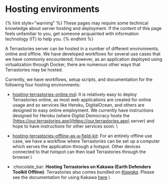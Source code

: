 # Hosting environments

{% hint style="warning" %}
These pages may require some technical knowledge about server hosting and deployment. If the content of this page feels unfamiliar to you, get someone acquainted with information technology (IT) to help you.
{% endhint %}

A Terrastories server can be hosted in a number of different environments, online and offline. We have developed workflows for several use cases that we have commonly encountered; however, as an application deployed using virtualization through Docker, there are numerous other ways that Terrastories may be hosted.

Currently, we have workflows, setup scripts, and documentation for the following four hosting environments:

* [hosting-terrastories-online.md](hosting-terrastories-online.md "mention")**:** It is relatively easy to deploy Terrastories online, as most web applications are created for online usage and so services like Heroku, DigitalOcean, and others are designed to easy online employment. We currently have instructions designed for Heroku (where Digital Democracy hosts the [https://our.terrastories.app](https://our.terrastories.app) server) and hope to have instructions for other services soon. \

* [hosting-terrastories-offline-as-a-field-kit](hosting-terrastories-offline-as-a-field-kit/ "mention"): For an entirely offline use case, we have a workflow where Terrastories can be set up a computer which serves the application through a hotspot. Other devices connected to that hotspot can then load Terrastories through the browser.\

* :chocolate\_bar: **Hosting Terrastories on Kakawa (Earth Defenders Toolkit Offline)**: Terrastories also comes bundled on [_Kawaka_](https://www.earthdefenderstoolkit.com/deploy/). Please see the documentation for using Kakawa [here](https://docs.earthdefenderstoolkit.com/overview/introduction).\
